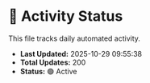 # 🤖 Activity Status

This file tracks daily automated activity.

- **Last Updated:** 2025-10-29 09:55:38
- **Total Updates:** 200
- **Status:** 🟢 Active
